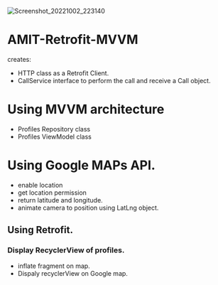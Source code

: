 ![Screenshot_20221002_223140](https://user-images.githubusercontent.com/16711483/193477206-549d0770-b98e-4a38-b246-a756e6a4783d.png)
# AMIT-Retrofit-MVVM
creates: 
- HTTP class as a Retrofit Client.
- CallService interface to perform the call and receive a Call object.
# Using MVVM architecture
- Profiles Repository class
- Profiles ViewModel class
# Using Google MAPs API.
- enable location
- get location permission
- return latitude and longitude.
- animate camera to position using LatLng object.
## Using Retrofit.

### Display RecyclerView of profiles.
- inflate fragment on map.
- Dispaly recyclerView on Google map.
